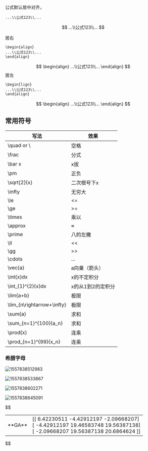 公式默认居中对齐，

```
...\\公式123\\...
```

$$
...\\公式123\\...
$$

居右

```
\begin{align}
...\\公式123\\...
\end{align}
```


$$
\begin{align}
...\\公式123\\...
\end{align}
$$
居左

```
\begin{lign}
...\\公式123\\...
\end{align}
```

$$
\begin{align}
...\\公式123\\...
\end{align}
$$



## 常用符号

| 写法                       | 效果              |
| -------------------------- | ----------------- |
| \quad or \                 | 空格              |
| \frac                      | 分式              |
| \bar x                     | x拔               |
| \pm                        | 正负              |
| \sqrt[2]{x}                | 二次根号下x       |
| \infty                     | 无穷大            |
| \le                        | <=                |
| \ge                        | >=                |
| \times                     | 乘以              |
| \approx                    | ≈                 |
| \prime                     | 八的左撇          |
| \ll                        | <<                |
| \gg                        | >>                |
| \cdots                     | ...               |
| \vec{a}                    | a向量（箭头）     |
| \int{x}dx                  | x的不定积分       |
| \int_{1}^{2}{x}dx          | x的从1到2的定积分 |
| \lim{a+b}                  | 极限              |
| \lim_{n\rightarrow+\infty} | 极限              |
| \sum{a}                    | 求和              |
| \sum_{n=1}^{100}{a_n}      | 求和              |
| \prod{x}                   | 连乘              |
| \prod_{n=1}^{99}{x_n}      | 连乘              |

### 希腊字母



![1557838512983](D:\Userlist\桌面\assets\1557838512983.png)

![1557838533867](D:\Userlist\桌面\assets\1557838533867.png)



![1557838602271](D:\Userlist\桌面\assets\1557838602271.png)

![1557838645091](D:\Userlist\桌面\assets\1557838645091.png)


$$
<table>
    <tr>
        <td>
            **GA**
        </td>
        <td>
           [[  6.42230511  -4.42912197  -2.09668207] <br>
 [ -4.42912197  19.46583748  19.56387138] <br>
 [ -2.09668207  19.56387138  20.6864624 ]]
        </td>
    </tr>

</table>
$$

